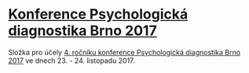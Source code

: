 # [Konference Psychologická diagnostika Brno 2017](http://psychodiagnostika.fss.muni.cz/)

Složka pro účely [4. ročníku konference Psychologická diagnostika Brno 2017](http://psychodiagnostika.fss.muni.cz/) ve dnech 23. - 24. listopadu 2017.
